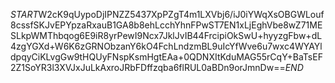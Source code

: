 $START$W2cK9qUypoDjIPNZZ5437XpPZgT4m1LXVbj6/iJ0iYWqXsOBGWLouf8cssfSKJvEPYpzaRxauB1GA8b8ehLcchYhnFPwST7EN1xLjEghVbe8wZ71MESLkpWMThbqog6E9iR8yrPewI9Ncx7JklJvIB44FrcipiOkSwU+hyyzgFbw+dL4zgYGXd+W6K6zGRNObzanY6kO4FchLndzmBL9uIcYfWve6u7wxc4WYAYldpqyCiKLvgGw9tHQUyFNspKsmHgtEAa+0QDNXItKduMAG55rCqY+BaTsEF2Z1SoYR3l3XVJxJuLkAxroJRbFDffzqba6flRUL0aBDn9orJmnDw==$END$